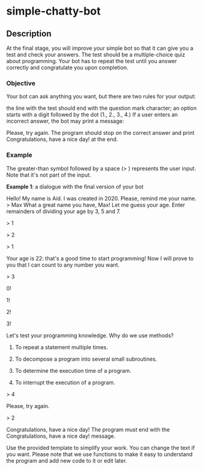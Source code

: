 # simple-chatty-bot

## Description
At the final stage, you will improve your simple bot so that it can give you a test and check your answers. The test should be a multiple-choice quiz about programming. Your bot has to repeat the test until you answer correctly and congratulate you upon completion.

### Objective
Your bot can ask anything you want, but there are two rules for your output:

the line with the test should end with the question mark character;
an option starts with a digit followed by the dot (1., 2., 3., 4.)
If a user enters an incorrect answer, the bot may print a message:

Please, try again.
The program should stop on the correct answer and print Congratulations, have a nice day! at the end.

### Example
The greater-than symbol followed by a space (> ) represents the user input. Note that it's not part of the input.

**Example 1**: a dialogue with the final version of your bot

Hello! My name is Aid.
I was created in 2020.
Please, remind me your name.
\> Max
What a great name you have, Max!
Let me guess your age.
Enter remainders of dividing your age by 3, 5 and 7.

\> 1

\> 2

\> 1

Your age is 22: that's a good time to start programming!
Now I will prove to you that I can count to any number you want.

\> 3

0!

1!

2!

3!

Let's test your programming knowledge.
Why do we use methods?

1. To repeat a statement multiple times.

2. To decompose a program into several small subroutines.

3. To determine the execution time of a program.

4. To interrupt the execution of a program.

\> 4

Please, try again.

\> 2

Congratulations, have a nice day!
The program must end with the Congratulations, have a nice day! message.

Use the provided template to simplify your work. You can change the text if you want. Please note that we use functions to make it easy to understand the program and add new code to it or edit later.
